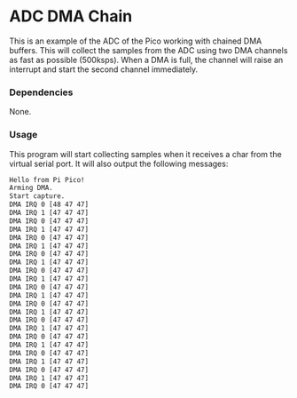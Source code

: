 # ADC DMA Chain
This is an example of the ADC of the Pico working with chained DMA buffers. This will collect the samples from the ADC using two DMA channels as fast as possible (500ksps). When a DMA is full, the channel will raise an interrupt and start the second channel immediately.

### Dependencies
None.

### Usage
This program will start collecting samples when it receives a char from the virtual serial port. It will also output the following messages:

```txt
Hello from Pi Pico!
Arming DMA.
Start capture.
DMA IRQ 0 [48 47 47]
DMA IRQ 1 [47 47 47]
DMA IRQ 0 [47 47 47]
DMA IRQ 1 [47 47 47]
DMA IRQ 0 [47 47 47]
DMA IRQ 1 [47 47 47]
DMA IRQ 0 [47 47 47]
DMA IRQ 1 [47 47 47]
DMA IRQ 0 [47 47 47]
DMA IRQ 1 [47 47 47]
DMA IRQ 0 [47 47 47]
DMA IRQ 1 [47 47 47]
DMA IRQ 0 [47 47 47]
DMA IRQ 1 [47 47 47]
DMA IRQ 0 [47 47 47]
DMA IRQ 1 [47 47 47]
DMA IRQ 0 [47 47 47]
DMA IRQ 1 [47 47 47]
DMA IRQ 0 [47 47 47]
DMA IRQ 1 [47 47 47]
DMA IRQ 0 [47 47 47]
DMA IRQ 1 [47 47 47]
DMA IRQ 0 [47 47 47]
```